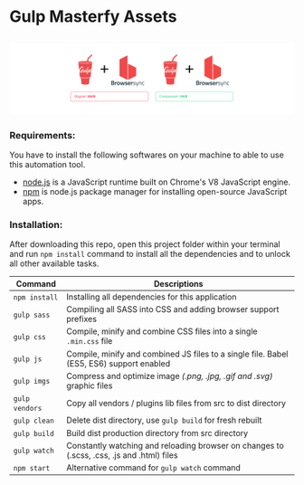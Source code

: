 # Gulp Masterfy Assets

## ![alt text](preview.png)

### Requirements:

You have to install the following softwares on your machine to able to use this automation tool.

-   [node.js](https://nodejs.org/en/) is a JavaScript runtime built on Chrome's V8 JavaScript engine.
-   [npm](https://www.npmjs.com/) is node.js package manager for installing open-source JavaScript apps.

### Installation:

After downloading this repo, open this project folder within your terminal and run `npm install` command to install all the dependencies and to unlock all other available tasks.

| Command        | Descriptions                                                                               |
| -------------- | ------------------------------------------------------------------------------------------ |
| `npm install`  | Installing all dependencies for this application                                           |
| `gulp sass`    | Compiling all SASS into CSS and adding browser support prefixes                            |
| `gulp css`     | Compile, minify and combine CSS files into a single `.min.css` file                        |
| `gulp js`      | Compile, minify and combined JS files to a single file. Babel (ES5, ES6) support enabled   |
| `gulp imgs`    | Compress and optimize image _(.png, .jpg, .gif and .svg)_ graphic files                    |
| `gulp vendors` | Copy all vendors / plugins lib files from src to dist directory                            |
| `gulp clean`   | Delete dist directory, use `gulp build` for fresh rebuilt                                  |
| `gulp build`   | Build dist production directory from src directory                                         |
| `gulp watch`   | Constantly watching and reloading browser on changes to (.scss, .css, .js and .html) files |
| `npm start`    | Alternative command for `gulp watch` command                                               |
